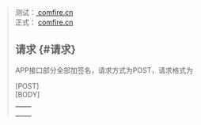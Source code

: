 > 测试：[ comfire.cn](http://www.comfire.cn)  
> 正式： [comfire.cn](http://www.comfire.cn)
>
> ## 请求 {#请求}
>
> APP接口部分全部加签名，请求方式为POST，请求格式为
>
> \[POST\]  
> \[BODY\]
>
> |  |  |
> | :--- | :--- |
> |  |  |
> |  |  |
> |  |  |



